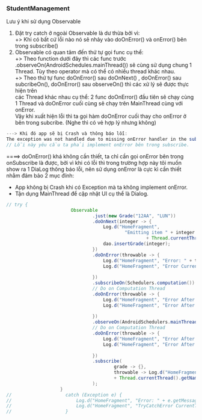 ### StudentManagement
Lưu ý khi sử dụng Observable
1. Đặt try catch ở ngoài Observable là dư thừa bởi vì: <br>
  +> Khi có bất cứ lỗi nào nó sẽ nhảy vào doOnError() và onError() bên trong subscribe()
2. Observable có quan tâm đến thứ tự gọi func cụ thể: <br>
  +> Theo function dưới đây thì các func trước .observeOn(AndroidSchedules.mainThread()) sẽ cùng sử dụng chung 1 Thread. Tùy theo operator mà có thể có nhiều
  thread khác nhau.<br>
  +> Theo thứ tự func doOnError() sau doOnNext() , doOnError() sau subcribeOn(), doOnError() sau observeOn() thì các xử lý sẽ được thực hiện
  trên<br>các Thread khác nhau cụ thể: 2 func doOnError() đầu tiên sẽ chạy cùng 1 Thread và doOnError cuối cùng sẽ chạy trên MainThread cùng với onError.<br>
  Vậy khi xuất hiện lỗi thì ta gọi hàm doOnError cuối thay cho onError ở bên trong subcribe. (Nghe thì có vẻ hợp lý nhưng không)<br>
  ```java
  ---> Khi đó app sẽ bị Crash và thông báo lỗi:
  The exception was not handled due to missing onError handler in the subscribe() method call.
  // Lỗi này yêu cầu ta phải implement onError bên trong subscribe.
  ```
====> doOnError() khá không cần thiết, ta chỉ cần gọi onError bên trong onSubscribe là được, bởi vì khi có lỗi thì trong trường hợp này tôi muốn<br>
show ra 1 DiaLog thông báo lỗi, nên sử dụng onError là cực kì cần thiết nhằm đảm bảo 2 mục đính:
- App không bị Crash khi có Exception mà ta không implement onError.
- Tận dụng MainThread để cập nhật UI cụ thể là Dialog.<br>
```java
// try {
                        Observable
                                .just(new Grade("12AA", "LUN"))
                                .doOnNext(integer -> {
                                    Log.d("HomeFragment",
                                            "Emitting item " + integer + " on: "
                                                    + Thread.currentThread().getName());
                                    dao.insertGrade(integer);
                                })
                                .doOnError(throwable -> {
                                    Log.d("HomeFragment", "Error: " + throwable.getMessage());
                                    Log.d("HomeFragment", "Error CurrentThread1: " + 
                                                                            Thread.currentThread().getName());
                                })
                                .subscribeOn(Schedulers.computation())
                                // Do on Computation Thread
                                .doOnError(throwable -> {
                                    Log.d("HomeFragment", "Error After Subscribe on: " + throwable.getMessage());
                                    Log.d("HomeFragment", "Error After Subscribe on " + 
                                                                            Thread.currentThread().getName());
                                })
                                .observeOn(AndroidSchedulers.mainThread())
                                // Do on Computation Thread
                                .doOnError(throwable -> {
                                    Log.d("HomeFragment", "Error After observeOn: " + throwable.getMessage());
                                    Log.d("HomeFragment", "Error After observerOn: " + 
                                                                            Thread.currentThread().getName());
                                })
                                .subscribe(
                                        grade -> {},
                                        throwable -> Log.d("HomeFragment", "Error on subscribe: "
                                        + Thread.currentThread().getName())
                                );
                    } 
//                    catch (Exception e) {
//                        Log.d("HomeFragment", "Error: " + e.getMessage());
//                        Log.d("HomeFragment", "TryCatchError CurrentThread: " + Thread.currentThread().getName());
//                    }
```
